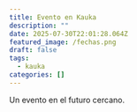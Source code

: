 ```yaml
---
title: Evento en Kauka
description: ""
date: 2025-07-30T22:01:28.064Z
featured_image: /fechas.png
draft: false
tags:
  - kauka
categories: []
---
```


Un evento en el futuro cercano.